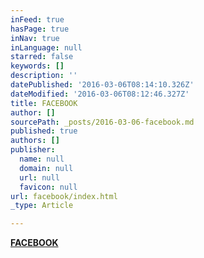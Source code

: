 ```yaml
---
inFeed: true
hasPage: true
inNav: true
inLanguage: null
starred: false
keywords: []
description: ''
datePublished: '2016-03-06T08:14:10.326Z'
dateModified: '2016-03-06T08:12:46.327Z'
title: FACEBOOK
author: []
sourcePath: _posts/2016-03-06-facebook.md
published: true
authors: []
publisher:
  name: null
  domain: null
  url: null
  favicon: null
url: facebook/index.html
_type: Article

---
```

**[FACEBOOK][0]**

[0]: null